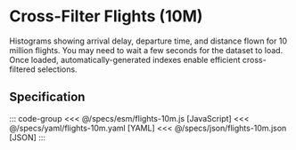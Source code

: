 <script setup>
  import { reset } from '@uwdata/vgplot';
  reset();
</script>

# Cross-Filter Flights (10M)

Histograms showing arrival delay, departure time, and distance flown for 10 million flights.
You may need to wait a few seconds for the dataset to load. Once loaded,
automatically-generated indexes enable efficient cross-filtered selections.

<Example spec="/specs/yaml/flights-10m.yaml" />

## Specification

::: code-group
<<< @/specs/esm/flights-10m.js [JavaScript]
<<< @/specs/yaml/flights-10m.yaml [YAML]
<<< @/specs/json/flights-10m.json [JSON]
:::
